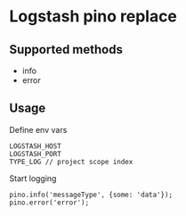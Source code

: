 # Logstash pino replace

## Supported methods

- info
- error

## Usage

Define env vars

    LOGSTASH_HOST
    LOGSTASH_PORT
    TYPE_LOG // project scope index
    
Start logging

    pino.info('messageType', {some: 'data'});
    pino.error('error');